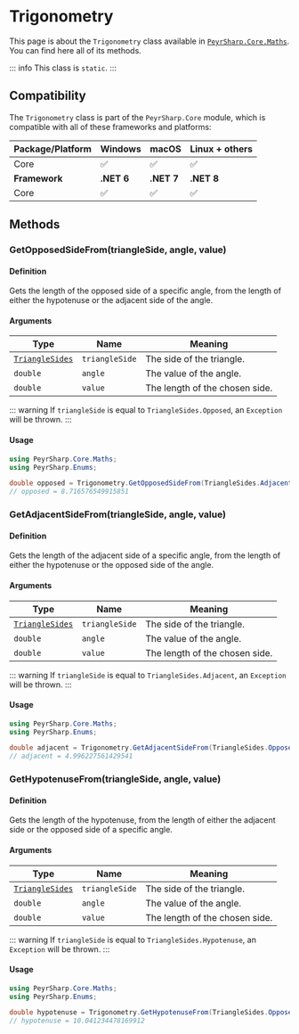 # Trigonometry

This page is about the `Trigonometry` class available in [`PeyrSharp.Core.Maths`](/core/maths).
You can find here all of its methods.

::: info
This class is `static`.
:::

## Compatibility

The `Trigonometry` class is part of the `PeyrSharp.Core` module, which is compatible with all of these frameworks and platforms:

| Package/Platform | Windows    | macOS      | Linux + others |
| ---------------- | ---------- | ---------- | -------------- |
| Core             | ✅         | ✅         | ✅             |
| **Framework**    | **.NET 6** | **.NET 7** | **.NET 8**     |
| Core             | ✅         | ✅         | ✅             |

## Methods

### GetOpposedSideFrom(triangleSide, angle, value)

#### Definition

Gets the length of the opposed side of a specific angle, from the length of either the hypotenuse or the adjacent side of the angle.

#### Arguments

| Type                                              | Name           | Meaning                        |
| ------------------------------------------------- | -------------- | ------------------------------ |
| [`TriangleSides`](/enumerations.md#trianglesides) | `triangleSide` | The side of the triangle.      |
| `double`                                          | `angle`        | The value of the angle.        |
| `double`                                          | `value`        | The length of the chosen side. |

::: warning
If `triangleSide` is equal to `TriangleSides.Opposed`, an `Exception` will be thrown.
:::

#### Usage

```c#
using PeyrSharp.Core.Maths;
using PeyrSharp.Enums;

double opposed = Trigonometry.GetOpposedSideFrom(TriangleSides.Adjacent, 1.05, 5);
// opposed = 8.716576549915851
```

### GetAdjacentSideFrom(triangleSide, angle, value)

#### Definition

Gets the length of the adjacent side of a specific angle, from the length of either the hypotenuse or the opposed side of the angle.

#### Arguments

| Type                                              | Name           | Meaning                        |
| ------------------------------------------------- | -------------- | ------------------------------ |
| [`TriangleSides`](/enumerations.md#trianglesides) | `triangleSide` | The side of the triangle.      |
| `double`                                          | `angle`        | The value of the angle.        |
| `double`                                          | `value`        | The length of the chosen side. |

::: warning
If `triangleSide` is equal to `TriangleSides.Adjacent`, an `Exception` will be thrown.
:::

#### Usage

```c#
using PeyrSharp.Core.Maths;
using PeyrSharp.Enums;

double adjacent = Trigonometry.GetAdjacentSideFrom(TriangleSides.Opposed, 1.05, 8.71);
// adjacent = 4.996227561429541
```

### GetHypotenuseFrom(triangleSide, angle, value)

#### Definition

Gets the length of the hypotenuse, from the length of either the adjacent side or the opposed side of a specific angle.

#### Arguments

| Type                                              | Name           | Meaning                        |
| ------------------------------------------------- | -------------- | ------------------------------ |
| [`TriangleSides`](/enumerations.md#trianglesides) | `triangleSide` | The side of the triangle.      |
| `double`                                          | `angle`        | The value of the angle.        |
| `double`                                          | `value`        | The length of the chosen side. |

::: warning
If `triangleSide` is equal to `TriangleSides.Hypotenuse`, an `Exception` will be thrown.
:::

#### Usage

```c#
using PeyrSharp.Core.Maths;
using PeyrSharp.Enums;

double hypotenuse = Trigonometry.GetHypotenuseFrom(TriangleSides.Opposed, 1.05, 8.71);
// hypotenuse = 10.041234478169912
```
